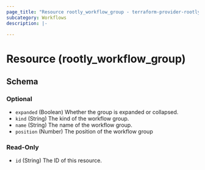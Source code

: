 ```yaml
---
page_title: "Resource rootly_workflow_group - terraform-provider-rootly"
subcategory: Workflows
description: |-
    
---
```


# Resource (rootly_workflow_group)



<!-- schema generated by tfplugindocs -->
## Schema

### Optional

- `expanded` (Boolean) Whether the group is expanded or collapsed.
- `kind` (String) The kind of the workflow group.
- `name` (String) The name of the workflow group.
- `position` (Number) The position of the workflow group

### Read-Only

- `id` (String) The ID of this resource.
